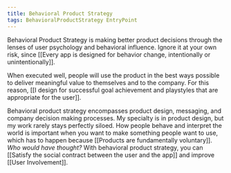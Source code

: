 ```yaml
---
title: Behavioral Product Strategy
tags: BehavioralProductStrategy EntryPoint
---
```

Behavioral Product Strategy is making better product decisions through the lenses of user psychology and behavioral influence. Ignore it at your own risk, since [[Every app is designed for behavior change, intentionally or unintentionally]].

When executed well, people will use the product in the best ways possible to deliver meaningful value to themselves and to the company. For this reason, [[I design for successful goal achievement and playstyles that are appropriate for the user]].

Behavioral product strategy encompasses product design, messaging, and company decision making processes. My specialty is in product design, but my work rarely stays perfectly siloed. How people behave and interpret the world is important when you want to make something people want to use, which has to happen because [[Products are fundamentally voluntary]]. *Who would have thought?* With behavioral product strategy, you can [[Satisfy the social contract between the user and the app]] and improve [[User Involvement]].
